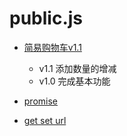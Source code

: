 # public.js

- [简易购物车v1.1](https://github.com/cmcesummer/public.js/tree/master/simpleShopCar) 
    
    - v1.1 添加数量的增减 
    - v1.0 完成基本功能

- [promise](https://github.com/cmcesummer/public.js/blob/master/native-Jquery/deferred.js)

- [get set url](https://github.com/cmcesummer/public.js/blob/master/native-Jquery/url.js)